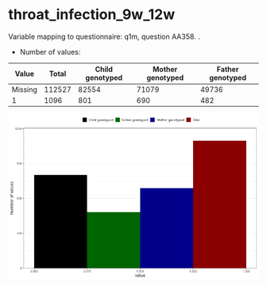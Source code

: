 # throat_infection_9w_12w
Variable mapping to questionnaire: q1m, question AA358.
.
- Number of values:

| Value | Total | Child genotyped | Mother genotyped | Father genotyped |
| ----- | ----- | --------------- | ---------------- | ---------------- |
| Missing | 112527 | 82554 | 71079 | 49736 |
| 1 | 1096 | 801 | 690 |482 |



![](throat_infection_9w_12w_n.png)



